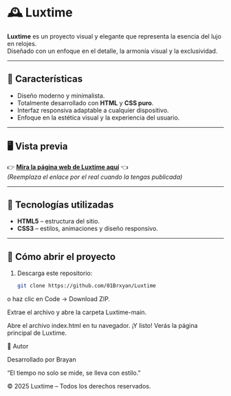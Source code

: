 # 🕰️ Luxtime

**Luxtime** es un proyecto visual y elegante que representa la esencia del lujo en relojes.  
Diseñado con un enfoque en el detalle, la armonía visual y la exclusividad.

---

## 🌟 Características

- Diseño moderno y minimalista.  
- Totalmente desarrollado con **HTML** y **CSS puro**.  
- Interfaz responsiva adaptable a cualquier dispositivo.  
- Enfoque en la estética visual y la experiencia del usuario.  

---

## 🖥️ Vista previa

👉 **[Mira la página web de Luxtime aquí](https://leafy-liger-e4d807.netlify.app/)** 👈  
*(Reemplaza el enlace por el real cuando la tengas publicada)*

---

## 🧠 Tecnologías utilizadas

- **HTML5** – estructura del sitio.  
- **CSS3** – estilos, animaciones y diseño responsivo.  

---

## 🚀 Cómo abrir el proyecto

1. Descarga este repositorio:  
   ```bash
   git clone https://github.com/01Brxyan/Luxtime

o haz clic en Code → Download ZIP.

Extrae el archivo y abre la carpeta Luxtime-main.

Abre el archivo index.html en tu navegador.
¡Y listo! Verás la página principal de Luxtime.

💎 Autor

Desarrollado por Brayan

“El tiempo no solo se mide, se lleva con estilo.”

© 2025 Luxtime – Todos los derechos reservados.
